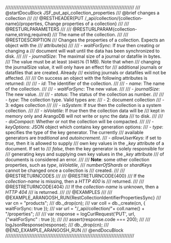 ////////////////////////////////////////////////////////////////////////////////
/// @startDocuBlock JSF_put_api_collection_properties
/// @brief changes a collection
///
/// @RESTHEADER{PUT /_api/collection/{collection-name}/properties, Change properties of a collection}
///
/// @RESTURLPARAMETERS
///
/// @RESTURLPARAM{collection-name,string,required}
/// The name of the collection.
///
/// @RESTDESCRIPTION
/// Changes the properties of a collection. Expects an object with the
/// attribute(s)
///
/// - *waitForSync*: If *true* then creating or changing a
///   document will wait until the data has been synchronized to disk.
///
/// - *journalSize*: The maximal size of a journal or datafile in bytes. 
///   The value must be at least `1048576` (1 MB). Note that when
///   changing the journalSize value, it will only have an effect for
///   additional journals or datafiles that are created. Already
///   existing journals or datafiles will not be affected.
///
/// On success an object with the following attributes is returned:
///
/// - *id*: The identifier of the collection.
///
/// - *name*: The name of the collection.
///
/// - *waitForSync*: The new value.
///
/// - *journalSize*: The new value.
///
/// - *status*: The status of the collection as number.
///
/// - *type*: The collection type. Valid types are:
///   - 2: document collection
///   - 3: edges collection
///
/// - *isSystem*: If *true* then the collection is a system collection.
///
/// - *isVolatile*: If *true* then the collection data will be
///   kept in memory only and ArangoDB will not write or sync the data
///   to disk.
///
/// - *doCompact*: Whether or not the collection will be compacted.
///
/// - *keyOptions*: JSON object which contains key generation options:
///   - *type*: specifies the type of the key generator. The currently
///     available generators are *traditional* and *autoincrement*.
///   - *allowUserKeys*: if set to *true*, then it is allowed to supply
///     own key values in the *_key* attribute of a document. If set to
///     *false*, then the key generator is solely responsible for
///     generating keys and supplying own key values in the *_key* attribute
///     of documents is considered an error.
///
/// **Note**: some other collection properties, such as *type*, *isVolatile*,
/// *numberOfShards* or *shardKeys* cannot be changed once a collection is
/// created.
///
/// @RESTRETURNCODES
///
/// @RESTRETURNCODE{400}
/// If the *collection-name* is missing, then a *HTTP 400* is
/// returned.
///
/// @RESTRETURNCODE{404}
/// If the *collection-name* is unknown, then a *HTTP 404*
/// is returned.
///
/// @EXAMPLES
///
/// @EXAMPLE_ARANGOSH_RUN{RestCollectionIdentifierPropertiesSync}
///     var cn = "products";
///     db._drop(cn);
///     var coll = db._create(cn, { waitForSync: true });
///     var url = "/_api/collection/"+ coll.name() + "/properties";
///
///     var response = logCurlRequest('PUT', url, {"waitForSync" : true });
///
///     assert(response.code === 200);
///
///     logJsonResponse(response);
///     db._drop(cn);
/// @END_EXAMPLE_ARANGOSH_RUN
/// @endDocuBlock
////////////////////////////////////////////////////////////////////////////////